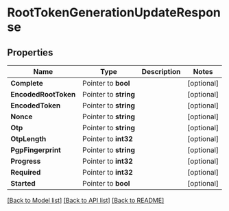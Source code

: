 # RootTokenGenerationUpdateResponse


## Properties

Name | Type | Description | Notes
------------ | ------------- | ------------- | -------------
**Complete** | Pointer to **bool** |  | [optional] 
**EncodedRootToken** | Pointer to **string** |  | [optional] 
**EncodedToken** | Pointer to **string** |  | [optional] 
**Nonce** | Pointer to **string** |  | [optional] 
**Otp** | Pointer to **string** |  | [optional] 
**OtpLength** | Pointer to **int32** |  | [optional] 
**PgpFingerprint** | Pointer to **string** |  | [optional] 
**Progress** | Pointer to **int32** |  | [optional] 
**Required** | Pointer to **int32** |  | [optional] 
**Started** | Pointer to **bool** |  | [optional] 





[[Back to Model list]](../README.md#documentation-for-models) [[Back to API list]](../README.md#documentation-for-api-endpoints) [[Back to README]](../README.md)


